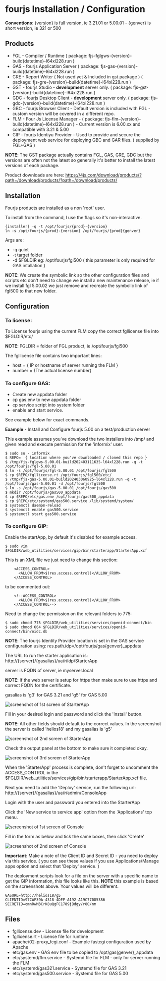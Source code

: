 # fourjs Installation / Configuration

__Conventions__: {version} is full version, ie 3.21.01 or 5.00.01  - {genver} is short version, ie 321 or 500

## Products

* FGL - Compiler / Runtime ( package: fjs-fglgws-{version}-build{datetime}-l64xl228.run )
* GAS - fourjs Application Server ( package: fjs-gas-{version}-build{datetime}-l64xl228.run )
* GRE - Report Writer ( Not used yet & Included in gst package ) ( package: fjs-gre-{version}-build{datetime}-l64xl228.run )
* GST - fourjs Studio - **development** server only. ( package: fjs-gst-{version}-build{datetime}-l64xl228.run )
* GDC - fourjs Desktop Client - **development** server only. ( package: fjs-gdc-{version}-build{datetime}-l64xl228.run )
* GBC - fourjs Browser Client - Default version is included with FGL - custom version will be covered in a different repo.
* FLM - Four Js License Manager - ( package: fjs-flm-{version}-build{datetime}-l64xl228.run ) - Current version is 6.00.xx and compatible with 3.21 & 5.00
* GIP - fourjs Identiyu Provider - Used to provide and secure the deployment web service for deploying GBC and GAR files. ( supplied by FGL+GAS )

__NOTE__: The GST package actually contains FGL, GAS, GRE, GDC but the versions are often not the latest so generally it's better to install the latest versions of each package.

Product downloads are here:
https://4js.com/download/products/?path=/download/products/?path=/download/products/

## Installation

Fourjs products are installed as a non 'root' user.

To install from the command, I use the flags so it's non-interactive.
```
{installer} -q -t /opt/fourjs/{prod}-{version}
ln -s /opt/fourjs/{prod}-{version} /opt/fourjs/{prod}{genver}
```

Args are:

* -q quiet
* -t target folder
* -d $FGLDIR eg: /opt/fourjs/fgl500  ( this parameter is only required for GAS intallation )

__NOTE__: We create the symbolic link so the other configuration files and scripts etc don't need to change we install a new maintenance release, ie if we install fgl 5.00.02 we just remove and recreate the symbolic link of fgl500 to that new folder.

## Configuration

### To license:

To License fourjs using the current FLM copy the correct fgllicense file into $FGLDIR/etc/

__NOTE__: FGLDIR = folder of FGL product, ie /opt/fourjs/fgl500

The fgllicense file contains two important lines:

* host =  { IP or hostname of server running the FLM }
* number = {The actual license number}

### To configure GAS:

* Create new appdata folder
* cp gas.env to new appdata folder
* cp service script into system folder
* enable and start service.

See example below for exact commands.

__Example__ - Install and Configure fourjs 5.00 on a test/production server

This example assumes you've download the two installers into /tmp/ and given read and execute permission for the 'informix' user.
```
$ sudo su - informix
$ REPO=  { location where you've downloaded / cloned this repo }
$ /tmp/fjs-fglgws-5.00.01-build202403111635-l64xl228.run -q -t /opt/fourjs/fgl-5.00.01
$ ln -s /opt/fourjs/fgl-5.00.01 /opt/fourjs/fgl500
$ cp $REPO/fgllicense.rt /opt/fourjs/fgl500/etc/
$ /tmp/fjs-gas-5.00.01-build202403060925-l64xl228.run -q -t /opt/fourjs/gas-5.00.01 -d /opt/fourjs/fgl500
$ ln -s /opt/fourjs/gas-5.00.01 /opt/fourjs/gas500
$ mkdir /opt/fourjs/gas500_appdata
$ cp $REPO/etc/gas.env /opt/fourjs/gas500_appdata
$ cp $REPO/etc/systemd/gas500.service /lib/systemd/system/
$ systemctl daemon-reload
$ systemctl enable gas500.service
$ systemctl start gas500.service
```
### To configure GIP:

Enable the startApp, by default it's disabled for example access.
```
$ sudo vim $FGLDIR/web_utilities/services/gip/bin/starterapp/StarterApp.xcf
```
This is an XML file we just need to change this section:
```
    <ACCESS_CONTROL>
      <ALLOW_FROM>$(res.access.control)</ALLOW_FROM>
    </ACCESS_CONTROL>
```
to be commented out:
```
    <!--ACCESS_CONTROL>
      <ALLOW_FROM>$(res.access.control)</ALLOW_FROM>
    </ACCESS_CONTROL-->
```

Need to change the permission on the relevant folders to 775:
```
$ sudo chmod 775 $FGLDIR/web_utilities/services/openid-connect/bin
$ sudo chmod 664 $FGLDIR/web_utilities/services/openid-connect/bin/oidc.db
```

__NOTE__: The fourjs Identity Provider location is set in the GAS service configuration using: res.path.idp=/opt/fourjs/gas{genver}_appdata

The URL to run the starter application is: http://{server}/{gasalias}/ua/r/idp/StarterApp

server is FQDN of server, ie myserver.local

__NOTE__: If the web server is setup for https then make sure to use https and correct FQDN for the certificate.

gasalias is 'g3' for GAS 3.21 and 'g5' for GAS 5.00

![screenshot of 1st screen of StarterApp](pics/GIP_StarterApp1.png)

Fill in your desired login and password and click the 'Install' button.

__NOTE__: All other fields should default to the correct values.  In the screenshot the server is called 'helios18' and my gasalias is 'g5' 

![screenshot of 2nd screen of StarterApp](pics/GIP_StarterApp2.png)

Check the output panel at the bottom to make sure it completed okay.

![screenshot of 3rd screen of StarterApp](pics/GIP_StarterApp3.png)

When the 'StarterApp' process is complete, don't forget to uncomment the ACCESS_CONTROL in the $FGLDIR/web_utilities/services/gip/bin/starterapp/StarterApp.xcf file.

Next you need to add the 'Deploy' service, run the following url: http://{server}/{gasalias}/ua/r/admin/ConsoleApp

Login with the user and password you entered into the StarterApp

Click the 'New service to service app' option from the 'Applications' top menu.

![screenshot of 1st screen of Console](pics/GIP_Console1.png)

Fill in the form as below and tick the same boxes, then click 'Create'

![screenshot of 2nd screen of Console](pics/GIP_Console2.png)

__Important__:  Make a note of the Client ID and Secret ID - you need to deploy via this service. ( you can see these values if you use Applications/Manage apps option and select that 'Deploy' service. )

The deployment scripts look for a file on the server with a specific name to get the GIP information, this file looks like this.  __NOTE__ this example is based on the screenshots above. Your values will be different.

```
GASURL=http://helios18/g5
CLIENTID=97CAF39A-4318-4DEF-A192-A19C77085386
SECRETID=omnRwM3CrK8uQgFC1789jBdgy/r8O/nm
```

## Files

* fgllicense.dev - License file for development
* fgllicense.rt - License file for runtime
* apache/02-proxy_fcgi.conf - Example fastcgi configuration used by Apache
* etc/gas.env - GAS env file to be copied to /opt/gas{genver}_appdata
* etc/systemd/flm.service - Systemd file for FLM - only for server running the FLM
* etc/systemd/gas321.service - Systemd file for GAS 3.21
* etc/systemd/gas500.service - Systemd file for GAS 5.00
